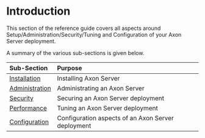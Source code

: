 # Introduction

This section of the reference guide covers all aspects around Setup/Administration/Security/Tuning and Configuration of your Axon Server deployment.

A summary of the various sub-sections is given below.

| Sub-Section | Purpose |
| :--- | :--- |
| [Installation](installation/) | Installing Axon Server |
| [Administration](administration/) | Administrating an Axon Server  |
| [Security](security/) | Securing an Axon Server deployment |
| [Performance](performance/) | Tuning an Axon Server deployment |
| [Configuration](configuration.md) | Configuration aspects of an Axon Server deployment |


